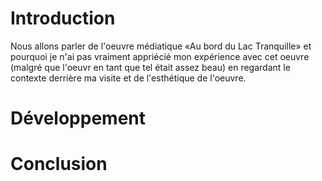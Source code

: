 # Introduction
Nous allons parler de l'oeuvre médiatique «Au bord du Lac Tranquille» et pourquoi je n'ai pas vraiment appriécié mon expérience avec cet oeuvre (malgré que l'oeuvr en tant que tel était assez beau) en regardant le contexte derrière ma visite et de l'esthétique de l'oeuvre.

# Développement


# Conclusion


